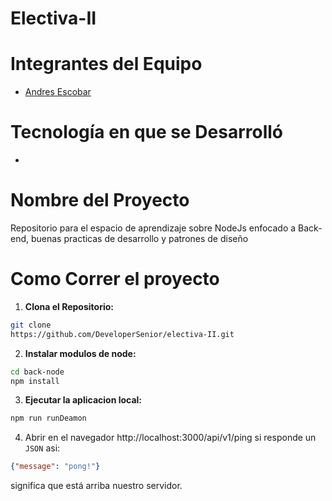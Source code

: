 
# Electiva-II
# Integrantes del Equipo
- [Andres Escobar](https://github.com/DeveloperSenior)
# Tecnología en que se Desarrolló
- <NodeJS v18.19.1>
# Nombre del Proyecto
Repositorio para el espacio de aprendizaje sobre NodeJs enfocado a Back-end, buenas practicas de desarrollo y patrones de diseño
# Como Correr el proyecto
1. **Clona el Repositorio:**
```bash
git clone
https://github.com/DeveloperSenior/electiva-II.git
```
2. **Instalar modulos de node:**
```bash
cd back-node
npm install
```
3. **Ejecutar la aplicacion local:**
```bash
npm run runDeamon
```
4. Abrir en el navegador http://localhost:3000/api/v1/ping si responde un `JSON` asi:
```json
{"message": "pong!"}
```
significa que está arriba nuestro servidor.